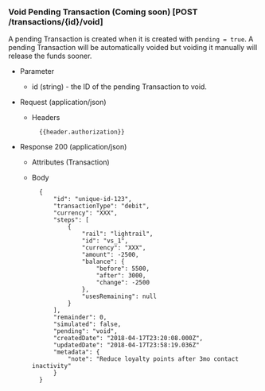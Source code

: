 ### Void Pending Transaction (Coming soon) [POST /transactions/{id}/void]

A pending Transaction is created when it is created with `pending = true`.  A pending Transaction will be automatically voided but voiding it manually will release the funds sooner.

+ Parameter
    + id (string) - the ID of the pending Transaction to void.

+ Request (application/json)
    + Headers
    
            {{header.authorization}}

+ Response 200 (application/json)
    + Attributes (Transaction)

    + Body

            {
                "id": "unique-id-123",
                "transactionType": "debit",
                "currency": "XXX",
                "steps": [
                    {
                        "rail": "lightrail",
                        "id": "vs_1",
                        "currency": "XXX",
                        "amount": -2500,
                        "balance": {
                            "before": 5500,
                            "after": 3000,
                            "change": -2500
                        },
                        "usesRemaining": null
                    }
                ],
                "remainder": 0,
                "simulated": false,
                "pending": "void",
                "createdDate": "2018-04-17T23:20:08.000Z",
                "updatedDate": "2018-04-17T23:58:19.036Z"
                "metadata": {
                    "note": "Reduce loyalty points after 3mo contact inactivity"
                }
            }
